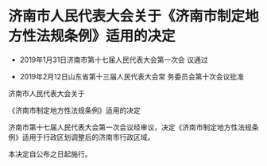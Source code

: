 # 济南市人民代表大会关于《济南市制定地方性法规条例》适用的决定

- 2019年1月31日济南市第十七届人民代表大会第一次会
  议通过

- 2019年2月12日山东省第十三届人民代表大会常
  务委员会第十次会议批准

<!-- INFO END -->

济南市人民代表大会关于

《济南市制定地方性法规条例》适用的决定

济南市第十七届人民代表大会第一次会议经审议，决定《济南市制定地方性法规条例》适用于行政区划调整后的济南市行政区域。

本决定自公布之日起施行。
